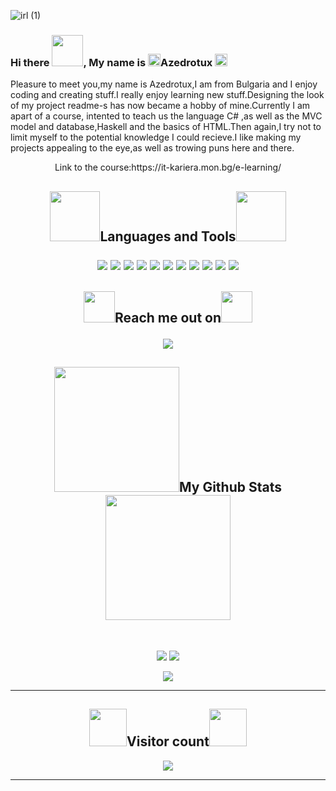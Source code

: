 

![irl (1)](https://user-images.githubusercontent.com/78253393/204100833-c49f1a7c-14ee-47df-a3f2-5865d13223d1.png)

### Hi there <img src="https://media.giphy.com/media/SuZY20qLNE3Hq/giphy.gif" width="50">,  My name is  <img src="https://media.giphy.com/media/10Bb1Bq7BMi9Co/giphy.gif" width="20">Azedrotux <img src="https://media.giphy.com/media/10Bb1Bq7BMi9Co/giphy.gif" width="20">

 Pleasure to meet you,my name is Azedrotux,I am from Bulgaria and I enjoy coding and creating stuff.I really enjoy learning new stuff.Designing the look of my project readme-s has now became a hobby of mine.Currently I am apart of a course, intented to teach us the language C# ,as well as the MVC model and database,Haskell and the basics of HTML.Then again,I try not to limit myself to the potential knowledge I could recieve.I like making my projects appealing to the eye,as well as trowing puns here and there.
  <p align="center">
Link to the course:https://it-kariera.mon.bg/e-learning/


<h2 align="center"><img src="https://media.giphy.com/media/8FGMuS6Bj4MyP1NA5h/giphy.gif" width="80">Languages and Tools<img src="https://media.giphy.com/media/8FGMuS6Bj4MyP1NA5h/giphy.gif" width="80">

<p align="center">
<img src="https://img.shields.io/badge/-HTML5-E34F26?style=for-the-badge&logo=html5&logoColor=white"/>
<img src="https://img.shields.io/badge/-CSS3-1572B6?style=for-the-badge&logo=css3"/>
<img src="https://img.shields.io/badge/Visual%20Studio%20Code-0078d7.svg?style=for-the-badge&logo=visual-studio-code&logoColor=white"/>
<img src="https://img.shields.io/badge/MySQL-005C84?style=for-the-badge&logo=mysql&logoColor=white"/>
<img src="https://img.shields.io/badge/.NET-512BD4?style=for-the-badge&logo=dotnet&logoColor=white"/>
<img src="https://img.shields.io/badge/Visual_Studio-5C2D91?style=for-the-badge&logo=visual%20studio&logoColor=white"/>
<img src="https://img.shields.io/badge/C%23-239120?style=for-the-badge&logo=c-sharp&logoColor=white"/>
<img src="https://img.shields.io/badge/-GitHub-black?style=for-the-badge&logo=github"/>
<img src="https://img.shields.io/badge/selenium-43B02A.svg?&style=for-the-badge&logo=selenium&logoColor=white"/>
<img src="https://img.shields.io/badge/Java-ED8B00?style=for-the-badge&logo=java&logoColor=white"/>
<img src="https://img.shields.io/badge/Eclipse-2C2255?style=for-the-badge&logo=eclipse&logoColor=white"/>

</p>

<h2 align="center"><img src="https://media.giphy.com/media/3og0IvuSSJb8bCXUTC/giphy.gif" width="50">Reach me out on<img src="https://media.giphy.com/media/3og0IvuSSJb8bCXUTC/giphy.gif" width="50">

<p align="center">
<!-- <img src="https://img.shields.io/badge/-ritik-purple?style=flat-square&logo=instagram&logoColor=white&link=https://www.instagram.com/pinkdogg307/"/> -->
<a href="mailto: petratileva33@gmail.com">
 <img src="https://img.shields.io/badge/-Artep666-c14438?style=flat-square&logo=Gmail&logoColor=white&link=mailto:artepnikolaeva75@gmail.com"/>
</a>


<h2 align="center">
  <img src="https://media.giphy.com/media/RMBAIfEfulAqgdyWH6/giphy.gif" width="200">My Github Stats <img src="https://media.giphy.com/media/RMBAIfEfulAqgdyWH6/giphy.gif" width="200">
</h2>
 
<br>

<p align = "center">
  <img  src = "https://github-readme-stats.vercel.app/api?username=Artep666&show_icons=true&theme=outrun&line_height=27&hide_border=true">
  <img src = "https://github-readme-stats.vercel.app/api/top-langs/?username=Artep666&layout=custom&theme=outrun&hide_border=true">
</p>

<p align = "center">
 <img  src="https://github-readme-streak-stats.herokuapp.com?user=Artep666&show_icons=true&locale=en&layout=compact&theme=shades-of-purple&line_height=0&hide_border=true" />
</p> 
<hr />
<h2 align ="center"><img src="https://media.giphy.com/media/xUA7aW7KWW289LvRdK/giphy.gif" width="60">Visitor count<img src="https://media.giphy.com/media/xUA7aW7KWW289LvRdK/giphy.gif" width="60"></h2>
 <p align="center">
<img src="https://profile-counter.glitch.me/Artep666/count.svg" />
</p>
<hr>
